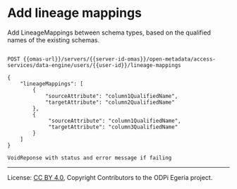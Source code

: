 <!-- SPDX-License-Identifier: CC-BY-4.0 -->
<!-- Copyright Contributors to the ODPi Egeria project. -->

# Add lineage mappings

Add LineageMappings between schema types, based on the qualified names of the existing schemas.

```

POST {{omas-url}}/servers/{{server-id-omas}}/open-metadata/access-services/data-engine/users/{{user-id}}/lineage-mappings

{
    "lineageMappings": [
        {
            "sourceAttribute": "column1QualifiedName",
            "targetAttribute": "column2QualifiedName"
        },
        {
             "sourceAttribute": "column1QualifiedName",
             "targetAttribute": "column3QualifiedName"
        }
    ]
}

VoidReponse with status and error message if failing

```
----
License: [CC BY 4.0](https://creativecommons.org/licenses/by/4.0/),
Copyright Contributors to the ODPi Egeria project.







